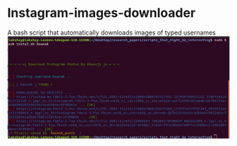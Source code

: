 # Instagram-images-downloader
A bash script that automatically downloads images of typed usernames
![image1](sample_cmd_output.png?raw=true "Wanings generated on the home page")
